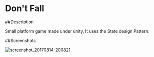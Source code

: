 # Don't Fall
##Description

Small platform game made under unity, It uses the State design Pattern.

##Screenshots

![screenshot_20170814-200821](https://user-images.githubusercontent.com/6633660/29285008-37eb4276-812d-11e7-9cac-9a1678fe44d5.png)

